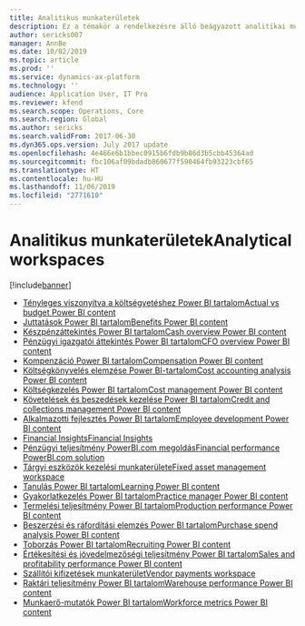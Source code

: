 ```yaml
---
title: Analitikus munkaterületek
description: Ez a témakör a rendelkezésre álló beágyazott analitikai munkaterületeket sorolja fel, és útbaigazítást ad azon erőforrásokhoz, ahol többet tudhat meg róluk.
author: sericks007
manager: AnnBe
ms.date: 10/02/2019
ms.topic: article
ms.prod: ''
ms.service: dynamics-ax-platform
ms.technology: ''
audience: Application User, IT Pro
ms.reviewer: kfend
ms.search.scope: Operations, Core
ms.search.region: Global
ms.author: sericks
ms.search.validFrom: 2017-06-30
ms.dyn365.ops.version: July 2017 update
ms.openlocfilehash: 4e466e6b1bbec0915b6fdb9b86d3b5cbb45364ad
ms.sourcegitcommit: fbc106af09bdadb860677f590464fb93223cbf65
ms.translationtype: HT
ms.contentlocale: hu-HU
ms.lasthandoff: 11/06/2019
ms.locfileid: "2771610"
---
```

# <a name="analytical-workspaces"></a><span data-ttu-id="4cbba-103">Analitikus munkaterületek</span><span class="sxs-lookup"><span data-stu-id="4cbba-103">Analytical workspaces</span></span>
[!include[banner](../includes/banner.md)]

- [<span data-ttu-id="4cbba-104">Tényleges viszonyítva a költségvetéshez Power BI tartalom</span><span class="sxs-lookup"><span data-stu-id="4cbba-104">Actual vs budget Power BI content</span></span>](ledger-budgets-power-bi.md)
- [<span data-ttu-id="4cbba-105">Juttatások Power BI tartalom</span><span class="sxs-lookup"><span data-stu-id="4cbba-105">Benefits Power BI content</span></span>](benefits-power-bi.md)
- [<span data-ttu-id="4cbba-106">Készpénzáttekintés Power BI tartalom</span><span class="sxs-lookup"><span data-stu-id="4cbba-106">Cash overview Power BI content</span></span>](../../../finance/cash-bank-management/Cash-Overview-Power-BI-content.md)
- [<span data-ttu-id="4cbba-107">Pénzügyi igazgatói áttekintés Power BI tartalom</span><span class="sxs-lookup"><span data-stu-id="4cbba-107">CFO overview Power BI content</span></span>](CFO-power-bi.md)
- [<span data-ttu-id="4cbba-108">Kompenzáció Power BI tartalom</span><span class="sxs-lookup"><span data-stu-id="4cbba-108">Compensation Power BI content</span></span>](compensation-power-bi.md)
- [<span data-ttu-id="4cbba-109">Költségkönyvelés elemzése Power BI-tartalom</span><span class="sxs-lookup"><span data-stu-id="4cbba-109">Cost accounting analysis Power BI content</span></span>](cost-accounting-analysis-content-pack.md) 
- [<span data-ttu-id="4cbba-110">Költségkezelés Power BI tartalom</span><span class="sxs-lookup"><span data-stu-id="4cbba-110">Cost management Power BI content</span></span>](cost-management-content-pack.md)
- [<span data-ttu-id="4cbba-111">Követelések és beszedések kezelése Power BI tartalom</span><span class="sxs-lookup"><span data-stu-id="4cbba-111">Credit and collections management Power BI content</span></span>](../../../finance/accounts-receivable/credit-collections-power-bi.md)
- [<span data-ttu-id="4cbba-112">Alkalmazotti fejlesztés Power BI tartalom</span><span class="sxs-lookup"><span data-stu-id="4cbba-112">Employee development Power BI content</span></span>](employee-development-PBI.md) 
- [<span data-ttu-id="4cbba-113">Financial Insights</span><span class="sxs-lookup"><span data-stu-id="4cbba-113">Financial Insights</span></span>](financial-insights.md)
- [<span data-ttu-id="4cbba-114">Pénzügyi teljesítmény PowerBI.com megoldás</span><span class="sxs-lookup"><span data-stu-id="4cbba-114">Financial performance PowerBI.com solution</span></span>](financial-performance-power-bi-content-pack.md)
- [<span data-ttu-id="4cbba-115">Tárgyi eszközök kezelési munkaterülete</span><span class="sxs-lookup"><span data-stu-id="4cbba-115">Fixed asset management workspace</span></span>](../../../finance/fixed-assets/Fixed-asset-management-workspace.md)
- [<span data-ttu-id="4cbba-116">Tanulás Power BI tartalom</span><span class="sxs-lookup"><span data-stu-id="4cbba-116">Learning Power BI content</span></span>](learning-power-bi.md)
- [<span data-ttu-id="4cbba-117">Gyakorlatkezelés Power BI tartalom</span><span class="sxs-lookup"><span data-stu-id="4cbba-117">Practice manager Power BI content</span></span>](practice-manager-power-bi.md)
- [<span data-ttu-id="4cbba-118">Termelési teljesítmény Power BI tartalom</span><span class="sxs-lookup"><span data-stu-id="4cbba-118">Production performance Power BI content</span></span>](production-performance-power-bi.md)
- [<span data-ttu-id="4cbba-119">Beszerzési és ráfordítási elemzés Power BI tartalom</span><span class="sxs-lookup"><span data-stu-id="4cbba-119">Purchase spend analysis Power BI content</span></span>](purchase-content-pack-for-power-bi.md) 
- [<span data-ttu-id="4cbba-120">Toborzás Power BI tartalom</span><span class="sxs-lookup"><span data-stu-id="4cbba-120">Recruiting Power BI content</span></span>](recruiting-analysis-power-bi-content-pack.md) 
- [<span data-ttu-id="4cbba-121">Értékesítési és jövedelmezőségi teljesítmény Power BI tartalom</span><span class="sxs-lookup"><span data-stu-id="4cbba-121">Sales and profitability performance Power BI content</span></span>](sales-profitability-performance-content-pack.md)
- [<span data-ttu-id="4cbba-122">Szállítói kifizetések munkaterület</span><span class="sxs-lookup"><span data-stu-id="4cbba-122">Vendor payments workspace</span></span>](../../../finance/accounts-payable/Vendor-payments-workspace.md)
- [<span data-ttu-id="4cbba-123">Raktári teljesítmény Power BI tartalom</span><span class="sxs-lookup"><span data-stu-id="4cbba-123">Warehouse performance Power BI content</span></span>](warehouse-power-bi-content.md)
- [<span data-ttu-id="4cbba-124">Munkaerő-mutatók Power BI tartalom</span><span class="sxs-lookup"><span data-stu-id="4cbba-124">Workforce metrics Power BI content</span></span>](workforce-analysis-power-bi-content-pack.md)
